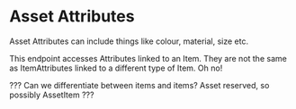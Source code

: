# Asset Attributes

Asset Attributes can include things like colour, material, size etc. 

This endpoint accesses Attributes linked to an Item. They are not the same as ItemAttributes linked to a different type of Item. Oh no!

??? Can we differentiate between items and items? Asset reserved, so possibly AssetItem ???